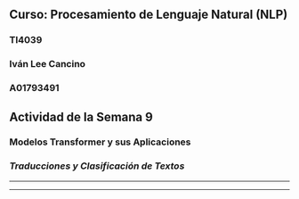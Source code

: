 
## **Curso: Procesamiento de Lenguaje Natural (NLP)**
### **TI4039**


### Iván Lee Cancino
### A01793491


## **Actividad de la Semana 9**
### Modelos Transformer y sus Aplicaciones

### *Traducciones y Clasificación de Textos*

- - -
- - -
